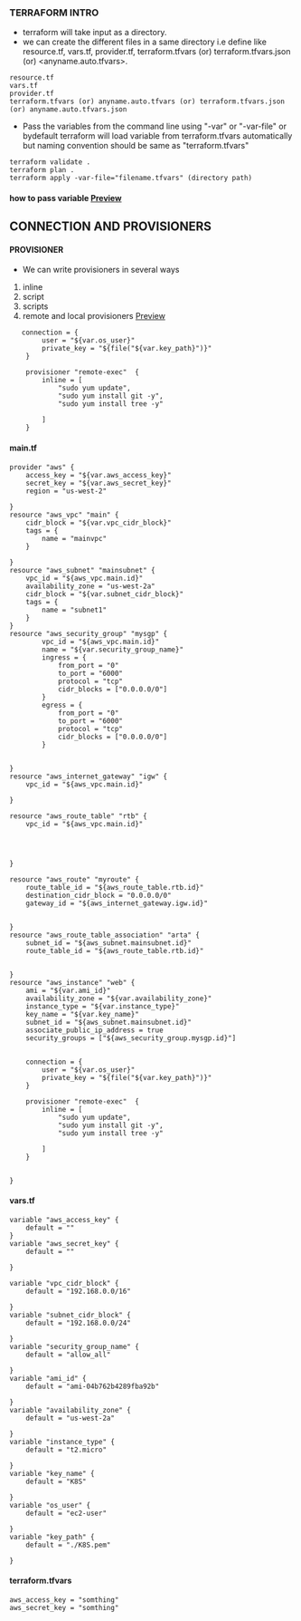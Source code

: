 ### TERRAFORM INTRO
* terraform will take input as a directory.
* we can create the different files in a same directory i.e define like      resource.tf, vars.tf, provider.tf, terraform.tfvars (or)                    terraform.tfvars.json (or) <anyname.auto.tfvars>.
 ```
 resource.tf
 vars.tf
 provider.tf
 terraform.tfvars (or) anyname.auto.tfvars (or) terraform.tfvars.json (or) anyname.auto.tfvars.json
 ```   
* Pass the variables from the command line using "-var" or "-var-file" or bydefault terraform will load variable from terraform.tfvars automatically but naming convention should be same as "terraform.tfvars"
 ```
 terraform validate .
 terraform plan .
 terraform apply -var-file="filename.tfvars" (directory path)
 ```
#### how to pass variable [Preview](https://www.terraform.io/docs/configuration/variables.html)

## CONNECTION AND PROVISIONERS
 #### PROVISIONER
* We can write provisioners in several ways
1. inline
2. script
3. scripts
4. remote and local provisioners [Preview](https://www.terraform.io/docs/provisioners/remote-exec.html)
```
   connection = {
        user = "${var.os_user}"
        private_key = "${file("${var.key_path}")}"
    }
    
    provisioner "remote-exec"  {
        inline = [ 
            "sudo yum update",
            "sudo yum install git -y",
            "sudo yum install tree -y"

        ]
    }

```
#### main.tf
```
provider "aws" {
    access_key = "${var.aws_access_key}"
    secret_key = "${var.aws_secret_key}"
    region = "us-west-2"
  
}
resource "aws_vpc" "main" {
    cidr_block = "${var.vpc_cidr_block}"
    tags = {
        name = "mainvpc"
    }
  
}
resource "aws_subnet" "mainsubnet" {
    vpc_id = "${aws_vpc.main.id}"
    availability_zone = "us-west-2a"
    cidr_block = "${var.subnet_cidr_block}"
    tags = {
        name = "subnet1"
    }
}
resource "aws_security_group" "mysgp" {
        vpc_id = "${aws_vpc.main.id}"
        name = "${var.security_group_name}"
        ingress = {
            from_port = "0"
            to_port = "6000"
            protocol = "tcp"
            cidr_blocks = ["0.0.0.0/0"]
        }
        egress = {
            from_port = "0"
            to_port = "6000"
            protocol = "tcp"
            cidr_blocks = ["0.0.0.0/0"]
        }
        
  
}
resource "aws_internet_gateway" "igw" {
    vpc_id = "${aws_vpc.main.id}"
  
}

resource "aws_route_table" "rtb" {
    vpc_id = "${aws_vpc.main.id}"
    
    

  
}

resource "aws_route" "myroute" {
    route_table_id = "${aws_route_table.rtb.id}"
    destination_cidr_block = "0.0.0.0/0"
    gateway_id = "${aws_internet_gateway.igw.id}"

  
}
resource "aws_route_table_association" "arta" {
    subnet_id = "${aws_subnet.mainsubnet.id}"
    route_table_id = "${aws_route_table.rtb.id}"

  
}
resource "aws_instance" "web" {
    ami = "${var.ami_id}"
    availability_zone = "${var.availability_zone}"
    instance_type = "${var.instance_type}"
    key_name = "${var.key_name}"
    subnet_id = "${aws_subnet.mainsubnet.id}"
    associate_public_ip_address = true
    security_groups = ["${aws_security_group.mysgp.id}"]
    
    
    connection = {
        user = "${var.os_user}"
        private_key = "${file("${var.key_path}")}"
    }
    
    provisioner "remote-exec"  {
        inline = [ 
            "sudo yum update",
            "sudo yum install git -y",
            "sudo yum install tree -y"

        ]
    }

  
}

```
#### vars.tf
```
variable "aws_access_key" {
    default = ""
}
variable "aws_secret_key" {
    default = ""
  
}

variable "vpc_cidr_block" {
    default = "192.168.0.0/16"
  
}
variable "subnet_cidr_block" {
    default = "192.168.0.0/24"
  
}
variable "security_group_name" {
    default = "allow_all"
  
}
variable "ami_id" {
    default = "ami-04b762b4289fba92b"
  
}
variable "availability_zone" {
    default = "us-west-2a"
  
}
variable "instance_type" {
    default = "t2.micro"
  
}
variable "key_name" {
    default = "K8S"
  
}
variable "os_user" {
    default = "ec2-user"
  
}
variable "key_path" {
    default = "./K8S.pem"
  
}

```
#### terraform.tfvars
```
aws_access_key = "somthing"
aws_secret_key = "somthing"
```